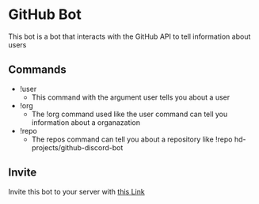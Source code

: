 # GitHub Bot

This bot is a bot that interacts with the GitHub API to tell information about users

## Commands

* !user
    * This command with the argument user tells you about a user
* !org 
    * The !org command used like the user command can tell you information about a organazation
* !repo
    * The repos command can tell you about a repository like !repo hd-projects/github-discord-bot
    
## Invite

Invite this bot to your server with [this Link](https://discord.com/oauth2/authorize?client_id=746374338575335454&scope=bot&permissions=3072)
